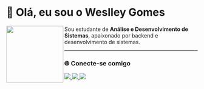 # 👋 Olá, eu sou o Weslley Gomes  

<img align="left" src="https://avatars.githubusercontent.com/u/000000?v=4" width="150"/>

Sou estudante de **Análise e Desenvolvimento de Sistemas**, apaixonado por backend e desenvolvimento de sistemas.

---

### 🌐 Conecte-se comigo
<p align="left">
  <a href="https://www.linkedin.com/in/seu-linkedin/" target="_blank">
    <img src="https://img.shields.io/badge/-LinkedIn-blue?style=for-the-badge&logo=linkedin&logoColor=white"/>
  </a>
  <a href="mailto:seuemail@gmail.com">
    <img src="https://img.shields.io/badge/-Gmail-red?style=for-the-badge&logo=gmail&logoColor=white"/>
  </a>
  <a href="https://seuportifolio.com" target="_blank">
    <img src="https://img.shields.io/badge/-Portfólio-black?style=for-the-badge&logo=github&logoColor=white"/>
  </a>
</p>

